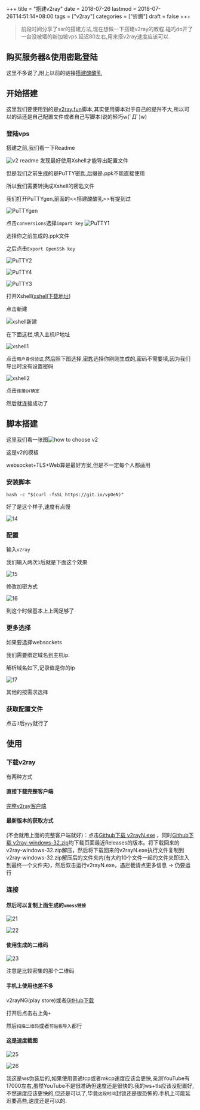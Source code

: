 +++
title = "搭建v2ray"
date = 2018-07-26
lastmod = 2018-07-26T14:51:14+08:00
tags = ["v2ray"]
categories = ["折腾"]
draft = false
+++

> 前段时间分享了ssr的搭建方法,现在想做一下搭建v2ray的教程.碰巧do开了一台没被墙的新加坡vps.延迟80左右,用来搭v2ray速度应该可以.

<!--more-->

## 购买服务器&使用密匙登陆

这里不多说了,附上以前的链接[搭建酸酸乳][1]
## 开始搭建

这里我们要使用到的是[v2ray.fun][2]脚本,其实使用脚本对于自己的提升不大,所以可以的话还是自己配置文件或者自己写脚本(说的轻巧w(ﾟДﾟ)w)
### 登陆vps

搭建之前,我们看一下Readme

![v2 readme][3]
发现最好使用Xshell才能导出配置文件

但是我们之前生成的是PuTTY密匙,后缀是.ppk不能直接使用

所以我们需要转换成Xshell的密匙文件

我们打开PuTTYgen,前面的<<搭建酸酸乳>>有提到过

![PuTTYgen][4]

点击`conversions`选择`import key`
![PuTTY1][5]

选择你之前生成的.ppk文件

之后点击`Export OpenSSh key`

![PuTTY2][6]

![PuTTY4][7]

![PuTTY3][8]

打开Xshell([xshell下载地址][9])

点击新建

![xshell新建][10]

在下面这栏,填入主机IP地址

![xshell1][11]

点击`用户身份验证`,然后照下图选择,密匙选择你刚刚生成的,密码不需要填,因为我们导出时没有设置密码

![xshell2][12]

点击`连接`or`确定`

然后就连接成功了

## 脚本搭建
这里我们看一张图![how to choose v2][13]

这是v2的模板

websocket+TLS+Web算是最好方案,但是不一定每个人都适用

### 安装脚本
```
bash -c "$(curl -fsSL https://git.io/vpOeN)"
```
好了是这个样子,速度有点慢

![14][14]
### 配置

输入`v2ray`

我们输入两次`1`后就是下面这个效果

![15][15]

修改加密方式

![16][16]

到这个时候基本上上网足够了

### 更多选择

如果要选择websockets

我们需要绑定域名到主机ip.

解析域名如下,记录值是你的ip

![17][17]

其他的按需求选择
### 获取配置文件

点击`3`后`yyy`就行了

## 使用

### 下载v2ray

有两种方式

#### 直接下载完整客户端

[完整v2ray客户端][18]

#### 最新版本的获取方式
(不会就用上面的完整客户端就好)：点击[Github下载 v2rayN.exe][19] ，同时[Github下载 v2ray-windows-32.zip][20]均下载页面最近Releases的版本。将下载回来的v2ray-windows-32.zip解压，然后将下载回来的v2rayN.exe执行文件复制到v2ray-windows-32.zip解压后的文件夹内(有大约10个文件一起的文件夹即进入到最终一个文件夹)，然后双击运行v2rayN.exe，遇拦截请点更多信息 → 仍要运行

### 连接

#### 然后可以复制上面生成的`vmess链接`

![21][21]

![22][22]
#### 使用生成的二维码

![23][23]

注意是比较密集的那个二维码

#### 手机上使用也差不多

v2rayNG(play store)或者[GitHub下载][24]

打开后点击右上角`+`

然后`扫描二维码`或者`剪贴板导入`都行

#### 这是速度截图

![25][25]

![26][26]

我这是ws伪装后的,如果使用普通tcp或者mkcp速度应该会更快,亲测YouTube有17000左右,虽然YouTube不是很准确但速度还是很快的.我的ws+tls应该没配置好,不然速度应该更快的,但还是可以了,毕竟`这段时间`封锁还是很恐怖的.手机上可能延迟要高些,速度还是可以的.


[1]: https://octopuspalm.top/2018/07/21/%E9%85%B8%E9%85%B8%E4%B9%B3%E6%90%AD%E5%BB%BA/#%E7%94%9F%E6%88%90%E5%AF%86%E5%8C%99
[2]: https://github.com/tracyone/v2ray.fun#%E5%AE%89%E8%A3%85%E5%91%BD%E4%BB%A4
[3]: https://res.cloudinary.com/dc15efw34/image/upload/v1532596644/7.26/Snipaste_2018-07-26_17-02-49.png
[4]: https://res.cloudinary.com/dc15efw34/image/upload/v1532180898/18.7.21/Snipaste_2018-07-21_21-47-45.png
[5]: https://res.cloudinary.com/dc15efw34/image/upload/v1532596643/7.26/Snipaste_2018-07-26_17-09-27.png
[6]: https://res.cloudinary.com/dc15efw34/image/upload/v1532596643/7.26/Snipaste_2018-07-26_17-10-01.png
[7]: https://res.cloudinary.com/dc15efw34/image/upload/v1532596643/7.26/Snipaste_2018-07-26_17-10-27.png
[8]: https://res.cloudinary.com/dc15efw34/image/upload/v1532596643/7.26/Snipaste_2018-07-26_17-11-46.png
[9]: https://pc.qq.com/search.html#!keyword=xshell
[10]: https://res.cloudinary.com/dc15efw34/image/upload/v1532596644/7.26/Snipaste_2018-07-26_17-12-13.png
[11]: https://res.cloudinary.com/dc15efw34/image/upload/v1532596644/7.26/Snipaste_2018-07-26_17-12-45.png
[12]: https://res.cloudinary.com/dc15efw34/image/upload/v1532596644/7.26/Snipaste_2018-07-26_17-14-05.png
[13]: https://res.cloudinary.com/dc15efw34/image/upload/v1532596643/7.26/How_To_Choose.jpg
[14]: https://res.cloudinary.com/dc15efw34/image/upload/v1532598884/7.26/Snipaste_2018-07-26_17-39-41.png
[15]: https://res.cloudinary.com/dc15efw34/image/upload/v1532599416/7.26/Snipaste_2018-07-26_17-40-30.png
[16]: https://res.cloudinary.com/dc15efw34/image/upload/v1532599417/7.26/Snipaste_2018-07-26_17-49-14.png
[17]: https://res.cloudinary.com/dc15efw34/image/upload/v1532598875/7.26/Snipaste_2018-07-26_17-45-18.png
[18]: https://zhshi.gitlab.io/download/v2ray-v3.31.1-windows-32-V2RayN.7z
[19]: https://github.com/2dust/v2rayN/releases
[20]: https://github.com/v2ray/v2ray-core/releases
[21]: https://res.cloudinary.com/dc15efw34/image/upload/v1532598877/7.26/Snipaste_2018-07-26_17-51-05.png
[22]: https://res.cloudinary.com/dc15efw34/image/upload/v1532598878/7.26/Snipaste_2018-07-26_17-51-21.png
[23]: https://res.cloudinary.com/dc15efw34/image/upload/v1532600580/7.26/Snipaste_2018-07-26_18-22-42.png
[24]: https://github.com/2dust/v2rayNG/releases/download/0.5.1/app-universal-release.apk
[25]: https://res.cloudinary.com/dc15efw34/image/upload/v1532598879/7.26/Snipaste_2018-07-26_17-51-43.png
[26]: https://res.cloudinary.com/dc15efw34/image/upload/v1532840330/7.26/Snipaste_2018-07-29_12-57-45.png
